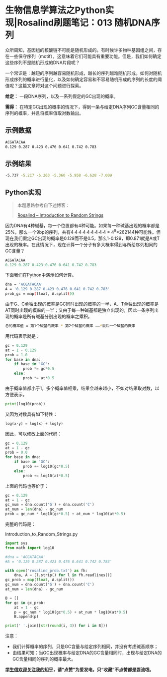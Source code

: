# 生物信息学算法之Python实现|Rosalind刷题笔记：013 随机DNA序列

众所周知，基因组的核酸链不可能是随机形成的。有时候许多物种基因组之间，存在一些保守序列（motif），这意味着它们可能具有重要功能。但是，我们如何确定这些序列不是随机形成的DNA片段呢？

一个常识是：越短的序列越容易随机形成，越长的序列越难随机形成。如何对随机形成序列的概率进行量化，以及如何确定容易和不容易随机形成的序列的长度的阈值呢？这篇文章将对这个问题进行探索。

**给定：** 一段DNA序列，以及一系列假定的GC出现的概率。

**需得：** 在特定GC出现的概率的情况下，得到一条与给定DNA序列GC含量相同的序列的概率，并且将概率值取对数输出。

## 示例数据

```bash
ACGATACAA
0.129 0.287 0.423 0.476 0.641 0.742 0.783
```

## 示例结果

```bash
-5.737 -5.217 -5.263 -5.360 -5.958 -6.628 -7.009
```

## Python实现

> 本题思路参考自下述博客：
>
> [Rosalind – Introduction to Random Strings](https://recologia.com.br/2016/06/08/rosalind-introduction-to-random-strings/)

因为DNA有4种碱基，每一个位置都有4种可能。如果每一种碱基出现的概率都是25%，那么一个9bp的序列，共有4·4·4·4·4·4·4·4·4 = 4<sup>9</sup>=262144种可能性。但现在我们假定GC出现的概率是0.129而不是0.5，那么1-0.129，即0.871就是A或T出现的概率。在此情况下，现在计算一个分子有多大概率得到与所给序列相同的GC含量？

```python
ACGATACAA
0.129 0.287 0.423 0.476 0.641 0.742 0.783
```

下面我们在Python中演示如何计算。

```bash
dna = 'ACGATACAA'
A = '0.129 0.287 0.423 0.476 0.641 0.742 0.783'
prob_gc = map(float, A.split())
```

由于G、C单独出现的概率是GC同时出现的概率的一半，A、T单独出现的概率是AT同时出现的概率的一半；又由于每一种碱基都是独立出现的，因此一条序列出现的概率是所有碱基分别出现的概率之乘积。

```bash
总的概率值 = 第1个碱基的概率 * 第2个碱基的概率 ……*最后一个碱基的概率

```

用代码表示就是：

```python
gc = 0.129
at = 1 - 0.129
prob = 1.0
for base in dna:
    if base in 'GC':
        prob *= gc*0.5
    else:
        prob *= at*0.5
```

由于概率值都小于1，多个概率值相乘，结果会越来越小，不如对结果取对数，以方便表示。

```python
print(log10(prob))
```

又因为对数具有如下特性：

```python
log(x·y) = log(x) + log(y)
```

因此，可以修改上面的代码：

```python
gc = 0.129
at = 1 - gc
prob = 0.0
for base in dna:
    if base in 'GC':
        prob += log10(gc*0.5)
    else:
        prob += log10(at*0.5)
```

上面的代码也等价于：

```python
gc = 0.129
at = 1 - gc
gc_num = dna.count('G') + dna.count('C')
at_num = len(dna) - gc_num
prob = gc_num * log10(gc*0.5) + at_num * log10(at*0.5)
```

完整的代码是：

Introduction_to_Random_Strings.py

```python
import sys
from math import log10

#dna = 'ACGATACAA'
#A = '0.129 0.287 0.423 0.476 0.641 0.742 0.783'

with open('rosalind_prob.txt') as fh:
    dna, A = [l.strip() for l in fh.readlines()]
gc_prob = map(float, A.split())
gc_num = dna.count('G') + dna.count('C')
at_num = len(dna) - gc_num

B = []
for gc in gc_prob:
    at = 1 - gc
    p = gc_num * log10(gc*0.5) + at_num * log10(at*0.5)
    B.append(p)

print(' '.join([str(round(i, 3)) for i in B]))
```

注意：

* 我们计算概率的序列，只是GC含量与给定序列相同，并没有考虑碱基顺序；
* 由结果可知：当GC出现概率与给定DNA的GC含量相同时，出现与给定DNA的GC含量相同的序列的概率最大。

**[学生信欢迎关注我的知乎](https://www.zhihu.com/people/jianzuoyi)，请“点赞”为爱发电，只“收藏”不点赞都是耍流氓。**

